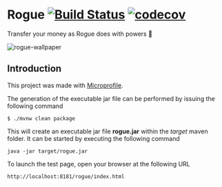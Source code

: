# Rogue [![Build Status](https://travis-ci.com/rflpazini/rogue.svg?branch=master)](https://travis-ci.com/rflpazini/rogue) [![codecov](https://codecov.io/gh/rflpazini/rogue/branch/master/graph/badge.svg)](https://codecov.io/gh/rflpazini/rogue)

Transfer your money as Rogue does with powers 💸

![rogue-wallpaper](https://i.imgur.com/MftN7Ja.png)

## Introduction

This project was made with [Microprofile](https://microprofile.io/).

The generation of the executable jar file can be performed by issuing the following command

    $ ./mvnw clean package

This will create an executable jar file **rogue.jar** within the _target_ maven folder. It can be started by executing the following command

    java -jar target/rogue.jar

To launch the test page, open your browser at the following URL

    http://localhost:8181/rogue/index.html











